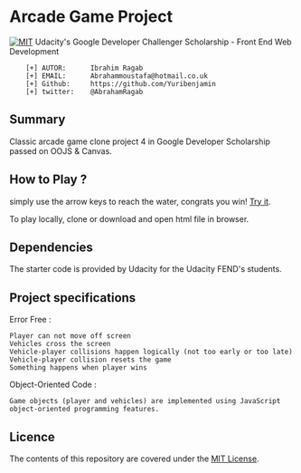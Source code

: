 # Arcade Game Project
[![MIT](https://img.shields.io/badge/license-MIT-blue.svg)](https://github.com/Yuribenjamin/arcade-game/blob/master/LICENSE)
Udacity's Google Developer Challenger Scholarship - Front End Web Development

```
    [+] AUTOR:      Ibrahim Ragab
    [+] EMAIL:      Abrahammoustafa@hotmail.co.uk
    [+] Github:     https://github.com/Yuribenjamin
    [+] twitter:    @AbrahamRagab

```
## Summary

Classic arcade game clone project 4 in Google Developer Scholarship
passed on OOJS & Canvas.

## How to Play ?

simply use the arrow keys to reach the water, congrats you win!
[Try it](https://yuribenjamin.github.io/arcade-game/).

To play locally, clone or download and open html file in browser.

## Dependencies

The starter code is provided by Udacity for the Udacity FEND's students.

## Project specifications

Error Free :

    Player can not move off screen
    Vehicles cross the screen
    Vehicle-player collisions happen logically (not too early or too late)
    Vehicle-player collision resets the game
    Something happens when player wins

Object-Oriented Code :

    Game objects (player and vehicles) are implemented using JavaScript object-oriented programming features.

## Licence
The contents of this repository are covered under the [MIT License](https://rem.mit-license.org/).